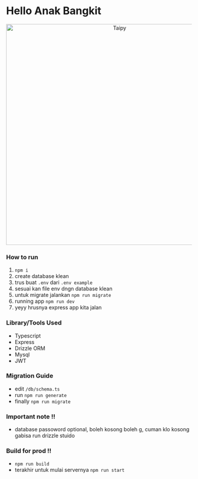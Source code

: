 # Hello Anak Bangkit 

<div align="center">
  <picture>
    <source media="(prefers-color-scheme: dark)" srcset="https://media.tenor.com/PwyXG1fXm_IAAAAM/asuka-langley.gif">
    <img alt="Taipy" src="https://c.tenor.com/oifgBY6atjsAAAAC/tenor.gif" width="600" />
  </picture>
</div>

### How to run 
1. `npm i`
2. create database klean
3. trus buat `.env` dari `.env example`
4. sesuai kan file env dngn database klean
5. untuk migrate jalankan `npm run migrate`
6. running app `npm run dev`
7. yeyy hrusnya express app kita jalan
   
### Library/Tools Used
- Typescript
- Express
- Drizzle ORM
- Mysql
- JWT

### Migration Guide 
- edit `/db/schema.ts`
- run `npm run generate`
- finally `npm run migrate`

### Important note !!
- database passoword optional, boleh kosong boleh g, cuman klo kosong gabisa run drizzle stuido
  
### Build for prod !!
- `npm run build`
- terakhir untuk mulai servernya `npm run start`